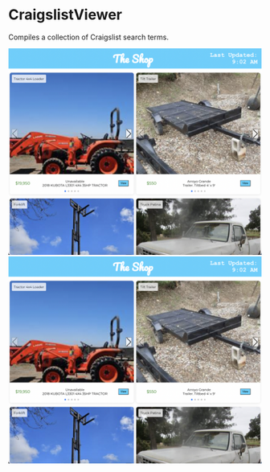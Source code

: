 # CraigslistViewer

Compiles a collection of Craigslist search terms.

![alt text](TheShop.png)
![Example Image](TheShop.png)

